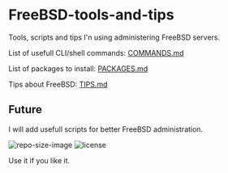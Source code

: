 # FreeBSD-tools-and-tips
Tools, scripts and tips I'n using administering FreeBSD servers.


List of usefull CLI/shell commands: [COMMANDS.md](COMMANDS.md)

List of packages to install: [PACKAGES.md](PACKAGES.md)

Tips about FreeBSD: [TIPS.md](TIPS.md)


Future
---
I will add usefull scripts for better FreeBSD administration.

![repo-size-image](https://img.shields.io/github/repo-size/remetremet/FreeBSD-tools-and-tips)
![license](https://img.shields.io/github/license/remetremet/FreeBSD-tools-and-tips)

Use it if you like it.
